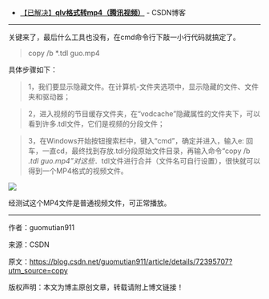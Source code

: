 ﻿- [【已解决】**qlv格式转mp4（腾讯视频）**](https://blog.csdn.net/guomutian911/article/details/72395707)  - CSDN博客
 
---------------------

关键来了，最后什么工具也没有，在cmd命令行下敲一小行代码就搞定了。

> copy /b *.tdl guo.mp4

具体步骤如下：


> 1，我们要显示隐藏文件。在计算机-文件夹选项中，显示隐藏的文件、文件夹和驱动器；

> 2，进入视频的节目缓存文件夹，在“vodcache”隐藏属性的文件夹下，可以看到许多.tdl文件，它们是视频的分段文件；

> 3，在Windows开始按钮搜索栏中，键入“cmd”，确定并进入，输入e: 回车，一直cd，最终找到存放.tdl分段原始文件目录，再输入命令“copy /b *.tdl guo.mp4”对这些*．tdl文件进行合并（文件名可自行设置），很快就可以得到一个MP4格式的视频文件。

<img src="https://img-blog.csdn.net/20170517160532838?watermark/2/text/aHR0cDovL2Jsb2cuY3Nkbi5uZXQvZ3VvbXV0aWFuOTEx/font/5a6L5L2T/fontsize/400/fill/I0JBQkFCMA==/dissolve/70/gravity/Center"/>


经测试这个MP4文件是普通视频文件，可正常播放。

---------------------

作者：guomutian911 

来源：CSDN 

原文：https://blog.csdn.net/guomutian911/article/details/72395707?utm_source=copy 

版权声明：本文为博主原创文章，转载请附上博文链接！


